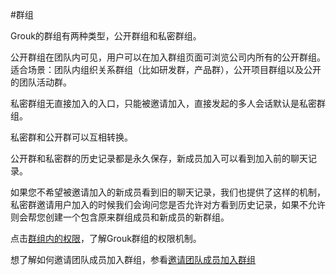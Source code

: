 #群组


Grouk的群组有两种类型，公开群组和私密群组。

公开群组在团队内可见，用户可以在加入群组页面可浏览公司内所有的公开群组。适合场景：团队内组织关系群组（比如研发群，产品群），公开项目群组以及公开的团队活动群。



私密群组无直接加入的入口，只能被邀请加入，直接发起的多人会话默认是私密群组。

私密群和公开群可以互相转换。

公开群和私密群的历史记录都是永久保存，新成员加入可以看到加入前的聊天记录。


如果您不希望被邀请加入的新成员看到旧的聊天记录，我们也提供了这样的机制，私密群邀请用户加入的时候我们会询问您是否允许对方看到历史记录，如果不允许则会帮您创建一个包含原来群组成员和新成员的新群组。

点击[群组内的权限](group_member_privilege.md)，了解Grouk群组的权限机制。

想了解如何邀请团队成员加入群组，参看[邀请团队成员加入群组](invite_team_members_join_group.md)